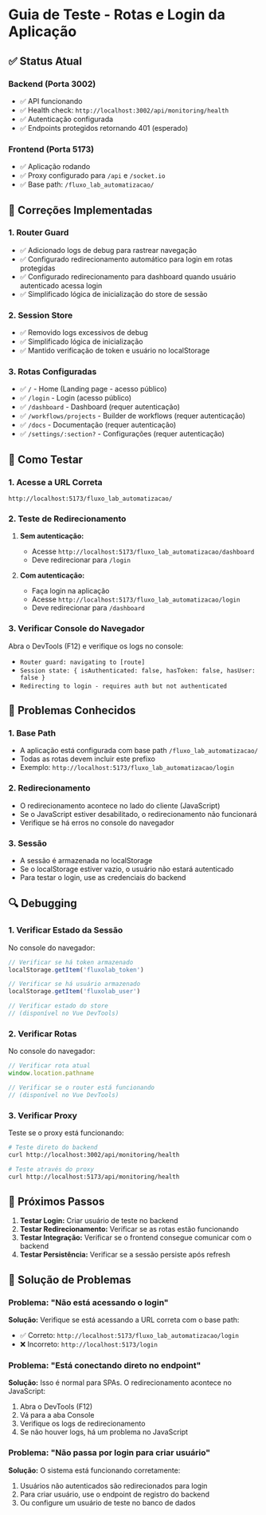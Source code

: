 # Guia de Teste - Rotas e Login da Aplicação

## ✅ Status Atual

### Backend (Porta 3002)
- ✅ API funcionando
- ✅ Health check: `http://localhost:3002/api/monitoring/health`
- ✅ Autenticação configurada
- ✅ Endpoints protegidos retornando 401 (esperado)

### Frontend (Porta 5173)
- ✅ Aplicação rodando
- ✅ Proxy configurado para `/api` e `/socket.io`
- ✅ Base path: `/fluxo_lab_automatizacao/`

## 🔧 Correções Implementadas

### 1. Router Guard
- ✅ Adicionado logs de debug para rastrear navegação
- ✅ Configurado redirecionamento automático para login em rotas protegidas
- ✅ Configurado redirecionamento para dashboard quando usuário autenticado acessa login
- ✅ Simplificado lógica de inicialização do store de sessão

### 2. Session Store
- ✅ Removido logs excessivos de debug
- ✅ Simplificado lógica de inicialização
- ✅ Mantido verificação de token e usuário no localStorage

### 3. Rotas Configuradas
- ✅ `/` - Home (Landing page - acesso público)
- ✅ `/login` - Login (acesso público)
- ✅ `/dashboard` - Dashboard (requer autenticação)
- ✅ `/workflows/projects` - Builder de workflows (requer autenticação)
- ✅ `/docs` - Documentação (requer autenticação)
- ✅ `/settings/:section?` - Configurações (requer autenticação)

## 🧪 Como Testar

### 1. Acesse a URL Correta
```
http://localhost:5173/fluxo_lab_automatizacao/
```

### 2. Teste de Redirecionamento
1. **Sem autenticação:**
   - Acesse `http://localhost:5173/fluxo_lab_automatizacao/dashboard`
   - Deve redirecionar para `/login`

2. **Com autenticação:**
   - Faça login na aplicação
   - Acesse `http://localhost:5173/fluxo_lab_automatizacao/login`
   - Deve redirecionar para `/dashboard`

### 3. Verificar Console do Navegador
Abra o DevTools (F12) e verifique os logs no console:
- `Router guard: navigating to [route]`
- `Session state: { isAuthenticated: false, hasToken: false, hasUser: false }`
- `Redirecting to login - requires auth but not authenticated`

## 🐛 Problemas Conhecidos

### 1. Base Path
- A aplicação está configurada com base path `/fluxo_lab_automatizacao/`
- Todas as rotas devem incluir este prefixo
- Exemplo: `http://localhost:5173/fluxo_lab_automatizacao/login`

### 2. Redirecionamento
- O redirecionamento acontece no lado do cliente (JavaScript)
- Se o JavaScript estiver desabilitado, o redirecionamento não funcionará
- Verifique se há erros no console do navegador

### 3. Sessão
- A sessão é armazenada no localStorage
- Se o localStorage estiver vazio, o usuário não estará autenticado
- Para testar o login, use as credenciais do backend

## 🔍 Debugging

### 1. Verificar Estado da Sessão
No console do navegador:
```javascript
// Verificar se há token armazenado
localStorage.getItem('fluxolab_token')

// Verificar se há usuário armazenado
localStorage.getItem('fluxolab_user')

// Verificar estado do store
// (disponível no Vue DevTools)
```

### 2. Verificar Rotas
No console do navegador:
```javascript
// Verificar rota atual
window.location.pathname

// Verificar se o router está funcionando
// (disponível no Vue DevTools)
```

### 3. Verificar Proxy
Teste se o proxy está funcionando:
```bash
# Teste direto do backend
curl http://localhost:3002/api/monitoring/health

# Teste através do proxy
curl http://localhost:5173/api/monitoring/health
```

## 📝 Próximos Passos

1. **Testar Login:** Criar usuário de teste no backend
2. **Testar Redirecionamento:** Verificar se as rotas estão funcionando
3. **Testar Integração:** Verificar se o frontend consegue comunicar com o backend
4. **Testar Persistência:** Verificar se a sessão persiste após refresh

## 🚨 Solução de Problemas

### Problema: "Não está acessando o login"
**Solução:** Verifique se está acessando a URL correta com o base path:
- ✅ Correto: `http://localhost:5173/fluxo_lab_automatizacao/login`
- ❌ Incorreto: `http://localhost:5173/login`

### Problema: "Está conectando direto no endpoint"
**Solução:** Isso é normal para SPAs. O redirecionamento acontece no JavaScript:
1. Abra o DevTools (F12)
2. Vá para a aba Console
3. Verifique os logs de redirecionamento
4. Se não houver logs, há um problema no JavaScript

### Problema: "Não passa por login para criar usuário"
**Solução:** O sistema está funcionando corretamente:
1. Usuários não autenticados são redirecionados para login
2. Para criar usuário, use o endpoint de registro do backend
3. Ou configure um usuário de teste no banco de dados


